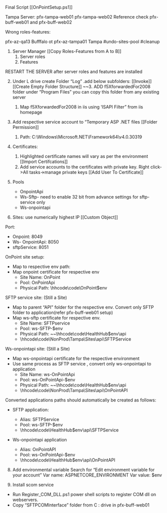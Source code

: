 Final Script [[OnPointSetup.ps1]]

Tampa Server:
	pfx-tampa-web01
	pfx-tampa-web02
Reference
	check pfx-buff-web01 and pfx-buff-web02

Wrong roles-features:

pfx-az-qa13 Bufffalo ot
pfx-az-tampa01 Tampa #undo-sites-pool #cleanup

1. Server Manager [[Copy Roles-Features from A to B]]
	1. Server roles
	2. Features

           

RESTART THE SERVER after server roles and features are installed

2. Under L drive create Folder “Log” .add below subfolders: [[Invoke]] [[Create Empty Folder Structure]]
~~3. ADD f5XforwardedFor2008 folder under “Program Files” you can copy this folder from any existing server
	1. Map f5XforwardedFor2008 in iis using ‘ISAPI Filter” from iis homepage
4. Add respective service account to “Temporary ASP .NET files [[Folder Permission]]
	1. Path: C:\Windows\Microsoft.NET\Framework64\v4.0.30319

5. Certificates:
	1. Highlighted certificate names will vary as per the environment [[Import Certifcations]]
	2. Add service accounts to the certificates with private key. Right click->All tasks->manage private keys [[Add User To Certificate]]

6. Pools
	- OnpointApi
	- Ws-Sftp- need to enable 32 bit from advance settings for sftp-service only
	- Ws-onpointapi
	
7. Sites: use numerically highest IP [[Custom Object]]

Port:
- Onpoint: 8049
- Ws- OnpointApi: 8050
- sftpService: 8051

           

OnPoint site setup:
- Map to respective env path:
- Map onpoint certificate for respective env
	- Site Name: OnPoint
	- Pool: OnPointApi
	- Physical Path: \\hhcode\code\OnPoint\$env
    
SFTP service site: (Still a Site)
- Map to parent “API” folder for the respective env. Convert only SFTP folder to application(refer pfx-buff-web01 setup)
 - Map ws-sftp certificate for respective env.
	- Site Name: SFTPservice
	- Pool: ws-SFTP-$env
	- Physical Path: ~~\\hhcode\code\HealthHub\$env\api
	- \\hhcode\code\NonProd\Tampa\Sites\api\SFTPService
	
Ws-onpointapi site: (Still a Site)
- Map ws-onpointapi certificate for the respective environment
- Use same process as SFTP service , convert only ws-onpointapi to application
	- Site Name: ws-OnPointApi
	- Pool: ws-OnPointApi-$env
	- Physical Path: ~~\\hhcode\code\HealthHub\$env\api
	- \\hhcode\code\NonProd\Tampa\Sites\api\OnPointAPI


           

Converted applications paths should automatically be created as follows:
- SFTP application:
	- Alias: SFTPService
	- Pool: ws-SFTP-$env
	- \\hhcode\code\HealthHub\$env\api\SFTPService

- Ws-onpointapi application
	- Alias: OnPointAPI
	- Pool: ws-OnPointApi-$env
	- \\hhcode\code\HealthHub\$env\api\OnPointAPI
	
8. Add environmental variable
    Search for “Edit environment variable for your account”
	Var name: ASPNETCORE_ENVIRONMENT
	Var value: $env
	
9. Install scom service
- Run Register_COM_DLL.ps1 power shell scripts to register COM dll on webservers.
- Copy “SFTPCOMInterface” folder from C : drive in pfx-buff-web01